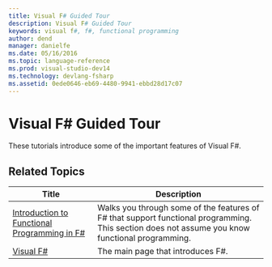 ```yaml
---
title: Visual F# Guided Tour
description: Visual F# Guided Tour
keywords: visual f#, f#, functional programming
author: dend
manager: danielfe
ms.date: 05/16/2016
ms.topic: language-reference
ms.prod: visual-studio-dev14
ms.technology: devlang-fsharp
ms.assetid: 0ede0646-eb69-4480-9941-ebbd28d17c07 
---
```


# Visual F# Guided Tour

These tutorials introduce some of the important features of Visual F#.


## Related Topics


|Title|Description|
|-----|-----------|
|[Introduction to Functional Programming in F&#35;](Introduction-to-Functional-Programming-in-FSharp.md)|Walks you through some of the features of F# that support functional programming. This section does not assume you know functional programming.|
|[Visual F&#35;](Visual-FSharp.md)|The main page that introduces F#.|
